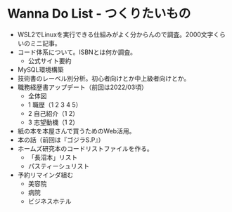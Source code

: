 # Wanna Do List - つくりたいもの
- WSL2でLinuxを実行できる仕組みがよく分からんので調査。2000文字くらいのミニ記事。
- コード体系について。ISBNとは何か調査。
  - 公式サイト要約
- MySQL環境構築
- 技術書のレーベル別分析。初心者向けとか中上級者向けとか。
- 職務経歴書アップデート（前回は2022/03頃）
  - 全体図
  - 1 職歴（1 2 3 4 5）
  - 2 自己紹介（1 2）
  - 3 志望動機（1 2）
- 紙の本を本屋さんで買うためのWeb活用。
- 本の話（前回は『ゴジラS.P』）
- ホームズ研究本のコードリストファイルを作る。
  - 「長沼本」リスト
  - パスティーシュリスト
- 予約リマインダ組む
  - 美容院
  - 病院
  - ビジネスホテル
